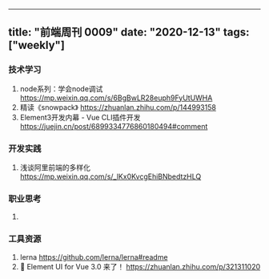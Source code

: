 
---
title: "前端周刊 0009"
date: "2020-12-13"
tags: ["weekly"]
---

### 技术学习
1. node系列：学会node调试 https://mp.weixin.qq.com/s/6BgBwLR28euph9FyUtUWHA
2. 精读《snowpack》 https://zhuanlan.zhihu.com/p/144993158
3. Element3开发内幕 - Vue CLI插件开发 https://juejin.cn/post/6899334776860180494#comment

### 开发实践
1. 浅谈阿里前端的多样化 https://mp.weixin.qq.com/s/_lKx0KvcgEhiBNbedtzHLQ


### 职业思考
1. 

### 工具资源
1. lerna https://github.com/lerna/lerna#readme
2. 🎉 Element UI for Vue 3.0 来了！ https://zhuanlan.zhihu.com/p/321311020
